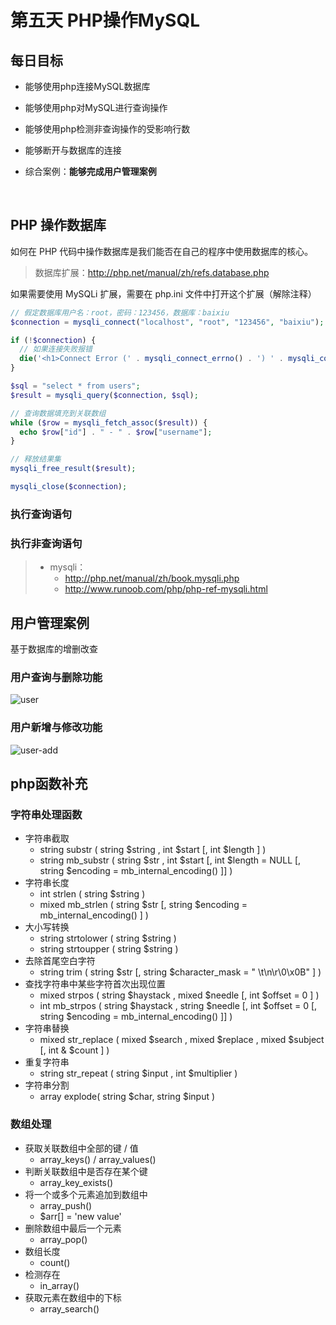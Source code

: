 # 第五天 PHP操作MySQL

## 每日目标 

- 能够使用php连接MySQL数据库
- 能够使用php对MySQL进行查询操作
- 能够使用php检测非查询操作的受影响行数
- 能够断开与数据库的连接
- 综合案例：**能够完成用户管理案例**

  ​


## PHP 操作数据库

如何在 PHP 代码中操作数据库是我们能否在自己的程序中使用数据库的核心。

> 数据库扩展：http://php.net/manual/zh/refs.database.php

如果需要使用 MySQLi 扩展，需要在 php.ini 文件中打开这个扩展（解除注释）

```php
// 假定数据库用户名：root，密码：123456，数据库：baixiu
$connection = mysqli_connect("localhost", "root", "123456", "baixiu");

if (!$connection) {
  // 如果连接失败报错
  die('<h1>Connect Error (' . mysqli_connect_errno() . ') ' . mysqli_connect_error() . '</h1>');
}

$sql = "select * from users";
$result = mysqli_query($connection, $sql);

// 查询数据填充到关联数组
while ($row = mysqli_fetch_assoc($result)) {
  echo $row["id"] . " - " . $row["username"];
}

// 释放结果集
mysqli_free_result($result);

mysqli_close($connection);
```

### 执行查询语句

### 执行非查询语句

> - mysqli：
>   - http://php.net/manual/zh/book.mysqli.php
>   - http://www.runoob.com/php/php-ref-mysqli.html



## 用户管理案例

基于数据库的增删改查

### 用户查询与删除功能

![user](media/user.png)

### 用户新增与修改功能

![user-add](media/user-add.png)

## php函数补充

### 字符串处理函数

- 字符串截取
  - string substr ( string $string , int $start [, int $length ] )
  - string mb_substr ( string $str , int $start [, int $length = NULL [, string $encoding = mb_internal_encoding() ]] )
- 字符串长度
  - int strlen ( string $string )
  - mixed mb_strlen ( string $str [, string $encoding = mb_internal_encoding() ] )
- 大小写转换
  - string strtolower ( string $string )
  - string strtoupper ( string $string )
- 去除首尾空白字符
  - string trim ( string $str [, string $character_mask = " \t\n\r\0\x0B" ] )
- 查找字符串中某些字符首次出现位置
  - mixed strpos ( string $haystack , mixed $needle [, int $offset = 0 ] )
  - int mb_strpos ( string $haystack , string $needle [, int $offset = 0 [, string $encoding = mb_internal_encoding() ]] )
- 字符串替换
  - mixed str_replace ( mixed $search , mixed $replace , mixed  \$subject [, int &  $count ] )
- 重复字符串
  - string str_repeat ( string $input , int $multiplier )
- 字符串分割
  - array explode( string $char, string $input )

### 数组处理

- 获取关联数组中全部的键 / 值
  - array_keys() / array_values()
- 判断关联数组中是否存在某个键
  - array_key_exists()
- 将一个或多个元素追加到数组中
  - array_push()
  - $arr[] = 'new value'
- 删除数组中最后一个元素
  - array_pop()
- 数组长度
  - count()
- 检测存在
  - in_array()
- 获取元素在数组中的下标
  - array_search()

